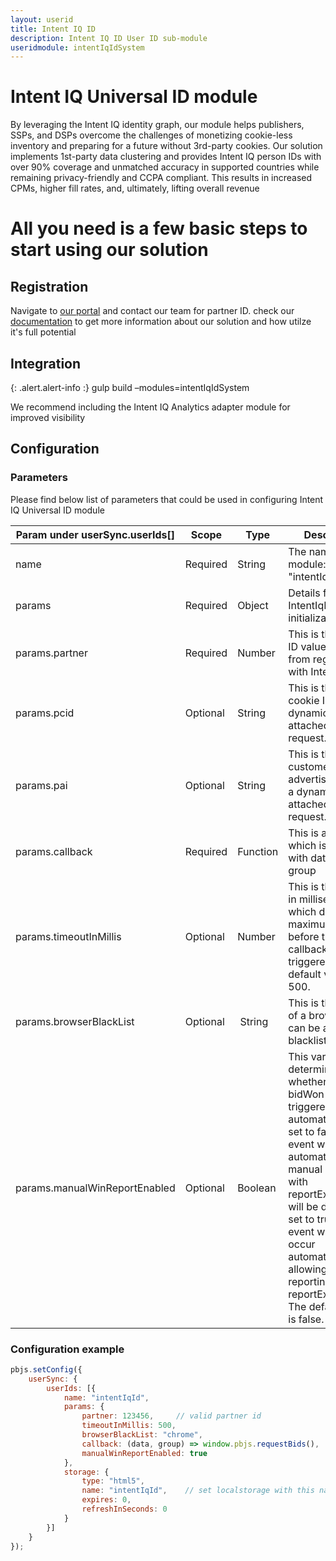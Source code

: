 ```yaml
---
layout: userid
title: Intent IQ ID
description: Intent IQ ID User ID sub-module
useridmodule: intentIqIdSystem
---
```


# Intent IQ Universal ID module

By leveraging the Intent IQ identity graph, our module helps publishers, SSPs, and DSPs overcome the challenges of monetizing cookie-less inventory and preparing for a future without 3rd-party cookies. Our solution implements 1st-party data clustering and provides Intent IQ person IDs with over 90% coverage and unmatched accuracy in supported countries while remaining privacy-friendly and CCPA compliant. This results in increased CPMs, higher fill rates, and, ultimately, lifting overall revenue

# All you need is a few basic steps to start using our solution

## Registration

Navigate to [our portal](https://www.intentiq.com/) and contact our team for partner ID.
check our [documentation](https://pbmodule.documents.intentiq.com/) to get more information about our solution and how utilze it's full potential

## Integration

{: .alert.alert-info :}
gulp build –modules=intentIqIdSystem

We recommend including the Intent IQ Analytics adapter module for improved visibility

## Configuration

### Parameters

Please find below list of parameters that could be used in configuring Intent IQ Universal ID module

| Param under userSync.userIds[] | Scope    | Type     | Description                                                                                                                                                                                                                                                                                                                               | Example                                       |
| ------------------------------ | -------- |----------|-------------------------------------------------------------------------------------------------------------------------------------------------------------------------------------------------------------------------------------------------------------------------------------------------------------------------------------------|-----------------------------------------------|
| name                           | Required | String   | The name of this module: "intentIqId"                                                                                                                                                                                                                                                                                                     | `"intentIqId"`                                |
| params                         | Required | Object   | Details for IntentIqId initialization.                                                                                                                                                                                                                                                                                                    |                                               |
| params.partner                 | Required | Number   | This is the partner ID value obtained from registering with IntentIQ.                                                                                                                                                                                                                                                                     | `1177538`                                     |
| params.pcid                    | Optional | String   | This is the partner cookie ID, it is a dynamic value attached to the request.                                                                                                                                                                                                                                                             | `"g3hC52b"`                                   |
| params.pai                     | Optional | String   | This is the partner customer ID / advertiser ID, it is a dynamic value attached to the request.                                                                                                                                                                                                                                           | `"advertiser1"`                               |
| params.callback                | Required | Function | This is a callback which is trigered with data and AB group                                                                                                                                                                                                                                                                               | `(data, group) => console.log({ data, group })` |
| params.timeoutInMillis         | Optional | Number   | This is the timeout in milliseconds, which defines the maximum duration before the callback is triggered. The default value is 500.                                                                                                                                                                                                       | `450`                                         |
| params.browserBlackList        | Optional |  String  | This is the name of a browser that can be added to a blacklist.                                                                                                                                                                                                                                                                           | `"chrome"`                                    |
| params.manualWinReportEnabled  | Optional | Boolean  | This variable determines whether the bidWon event is triggered automatically. If set to false, the event will occur automatically, and manual reporting with reportExternalWin will be disabled. If set to true, the event will not occur automatically, allowing manual reporting through reportExternalWin. The default value is false. | `true`|


### Configuration example

```javascript
pbjs.setConfig({
    userSync: {
        userIds: [{
            name: "intentIqId",
            params: {
                partner: 123456,     // valid partner id
                timeoutInMillis: 500,
                browserBlackList: "chrome",
                callback: (data, group) => window.pbjs.requestBids(),
                manualWinReportEnabled: true
            },
            storage: {
                type: "html5",
                name: "intentIqId",    // set localstorage with this name
                expires: 0,
                refreshInSeconds: 0
            }
        }]
    }
});
```
